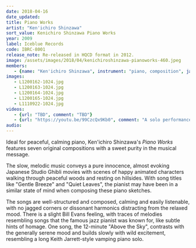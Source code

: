 ```yaml
---
date: 2018-04-16 
date_updated: 
title: Piano Works
artist: "Ken'ichiro Shinzawa"
sort_value: Kenichiro Shinzawa Piano Works
year: 2009
label: Iceblue Records
code: IBRC-8001
release_note: Re-released in HQCD format in 2012.
image: /assets/images/2018/04/kenichiroshinzawa-pianoworks-460.jpeg
members:
   - {name: "Ken'ichiro Shinzawa", instrument: "piano, composition", japanese_name: 新澤健一郎, url: "https://www.shinzawa.net/"}
images:
   - L1200162-1024.jpg
   - L1200163-1024.jpg
   - L1200164-1024.jpg
   - L1200165-1024.jpg
   - L1110922-1024.jpg
videos: 
   - {url: "TBD", comment: "TBD"}
   - {url: "https://youtu.be/99CzcQx9Kb0", comment: "A solo performance giving a great sense of Ken'ichiro Shinzawa's solo piano style"}
audio: 
---
```

Ideal for peaceful, calming piano, Ken'ichiro Shinzawa's *Piano Works* features seven original compositions with a sweet purity in the musical message.

The slow, melodic music conveys a pure innocence, almost evoking Japanese Studio Ghibli movies with scenes of happy animated characters walking through peaceful woods and resting on hillsides. With song titles like "Gentle Breeze" and "Quiet Leaves", the pianist may have been in a similar state of mind when composing these piano sketches.

The songs are well-structured and composed, calming and easily listenable, with no jagged corners or dissonant harmonics distracting from the relaxed mood. There is a slight Bill Evans feeling, with traces of melodies resembling songs that the famous jazz pianist was known for, like subtle hints of homage. One song, the 12-minute "Above the Sky", contrasts with the generally serene mood and builds slowly with wild excitement, resembling a long Keith Jarrett-style vamping piano solo.